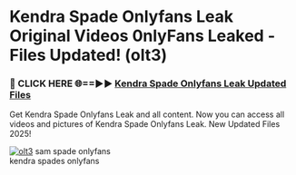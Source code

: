 # Kendra Spade Onlyfans Leak Original Videos 0nlyFans Leaked - Files Updated! (olt3)

<h3>🔴 CLICK HERE 🌐==►► <a href="https://tinyurl.com/ms9xzufz" rel="nofollow">Kendra Spade Onlyfans Leak Updated Files</a></h3>

Get Kendra Spade Onlyfans Leak and all content. Now you can access all videos and pictures of Kendra Spade Onlyfans Leak. New Updated Files 2025!

[![olt3](https://i.imgur.com/ppqm5kG.gif)](https://tinyurl.com/ms9xzufz)
sam spade onlyfans<br>
kendra spades onlyfans